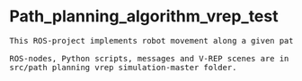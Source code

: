 # Path_planning_algorithm_vrep_test

<pre>
This ROS-project implements robot movement along a given path on the V-REP scene.<br />
ROS-nodes, Python scripts, messages and V-REP scenes are in the <br />src/path_planning_vrep_simulation-master folder.
</pre>

 
 
